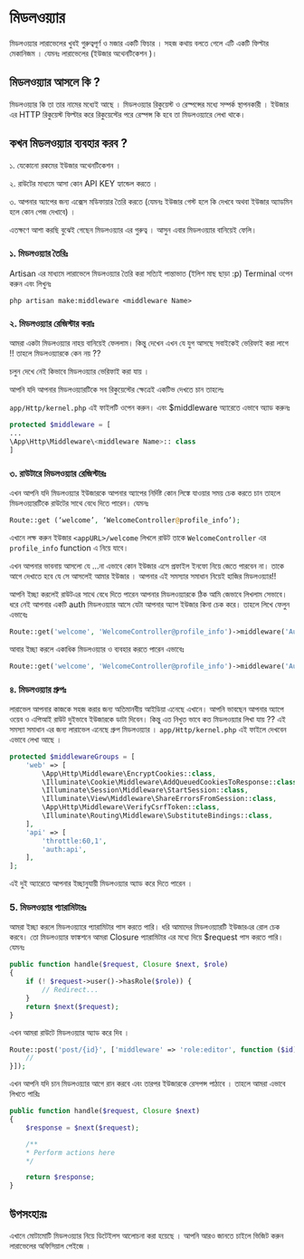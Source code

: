 # মিডলওয়্যার
মিডলওয়্যার লারাভেলের খুবই গুরুত্বপূর্ণ ও মজার একটি ফিচার । সহজ কথায় বলতে গেলে এটি একটি ফিল্টার মেকানিজম । যেমনঃ লারাভেলের (ইউজার অথেনটিকেশন )। 
## মিডলওয়্যার আসলে কি ?
মিডলওয়্যার কি তা তার নামের মধ্যেই আছে । মিডলওয়্যার রিকুয়েস্ট ও রেস্পন্সের মধ্যে সম্পর্ক স্থাপনকারী । ইউজার এর HTTP রিকুয়েস্ট ফিল্টার করে রিকুয়েস্টের পরে রেস্পন্স কি হবে তা মিডলওয়্যারে লেখা থাকে।
## কখন মিডলওয়্যার ব্যবহার করব ?
১. যেকোনো রকমের ইউজার অথেনটিকেশন । 

২. রাউটের মাধ্যমে আসা কোন API KEY হ্যান্ডেল করতে ।

৩. আপনার অ্যাপের জন্য এক্সেস মডিফায়ার তৈরি করতে (যেমনঃ ইউজার গেস্ট হলে কি দেখবে অথবা ইউজার অ্যাডমিন হলে কোন পেজ দেখাবে) ।

এতক্ষণে আশা করছি বুঝেই গেছেন মিডলওয়্যার এর গুরুত্ব । 
আসুন এবার মিডলওয়্যার বানিয়েই ফেলি।

### ১. মিডলওয়্যার তৈরিঃ 
Artisan এর মাধ্যমে লারাভেলে মিডলওয়্যার তৈরি করা সত্যিই পান্তাভাত (ইলিশ মাছ ছাড়া :p)
Terminal ওপেন করুন এবং লিখুনঃ 

```
php artisan make:middleware <middleware Name>
```

### ২. মিডলওয়্যার রেজিস্টার করাঃ 
আমরা একটা মিডলওয়্যার নাহয় বানিয়েই ফেললাম। কিন্তু দেখেন এখন যে যুগ আসছে সবাইকেই ভেরিফাই করা লাগে !! তাহলে মিডলওয়্যারকে কেন নয় ??

চলুন দেখে নেই কিভাবে মিডলওয়্যার ভেরিফাই করা যায় ।


আপনি যদি আপনার মিডলওয়্যারটিকে সব রিকুয়েস্টের ক্ষেত্রেই একটিভ দেখতে চান তাহলেঃ 

`app/Http/kernel.php` এই ফাইলটি ওপেন করুন। এবং $middleware অ্যারেতে এভাবে অ্যাড করুনঃ 

```php
protected $middleware = [
...
\App\Http\Middleware\<middleware Name>:: class
]
```

### ৩. রাউটারে মিডলওয়্যার রেজিস্টারঃ 
এখন আপনি যদি মিডলওয়্যার ইউজারকে আপনার অ্যাপের নির্দিষ্ট কোন লিঙ্কে যাওয়ার সময় চেক করতে চান তাহলে মিডলওয়্যারটিকে রাউটের সাথে বেধে দিতে পারেন। 
যেমনঃ 

```php
Route::get (‘welcome’, ‘WelcomeController@profile_info’);
```

এখানে লক্ষ করুন ইউজার `<appURL>/welcome` লিখলে রাউট তাকে `WelcomeController` এর  `profile_info` function এ  নিয়ে যাবে। 

এখন আপনার ভাবনায় আসলো যে ...না এভাবে কোন ইউজার এসে প্রফাইল ইনফো নিয়ে জেতে পারবেন না। তাকে আগে দেখাতে হবে যে সে আসলেই আমার ইউজার । আপনার এই সমস্যার সমাধান নিয়েই হাজির মিডলওয়্যার!! 

আপনি ইচ্ছা করলেই রাউটএর সাথে বেধে দিতে পারেন আপনার মিডলওয়্যারকে ঠিক আমি জেভাবে লিখলাম সেভাবে।
ধরে নেই আপনার একটি auth মিডলওয়্যার আসে যেটা আপনার অ্যাপ ইউজার কিনা চেক করে। 
তাহলে লিখে ফেলুন এভাবেঃ 

```php
Route::get('welcome', 'WelcomeController@profile_info')->middleware('Auth');
```

আবার ইচ্ছা করলে একাধিক মিডলওয়্যার ও ব্যবহার করতে পারেন এভাবেঃ  

```php
Route::get('welcome', 'WelcomeController@profile_info')->middleware('Auth', 'admin');
```

### ৪. মিডলওয়্যার গ্রুপঃ 

লারাভেল আপনার কাজকে সহজ করার জন্য অতিমানবীয় আইডিয়া এনেছে এখানে। আপনি ভাবছেন আপনার অ্যাপে ওয়েব ও এপিআই রাউট দুইভাবে ইউজারকে ডাটা দিবেন। কিন্তু এত নিখুত ভাবে কত মিডলওয়্যার লিখা যায় ?? 
এই সমস্যা সমাধান এর জন্য লারাভেল এনেছে  গ্রুপ মিডলওয়্যার । 
`app/Http/kernel.php` এই ফাইলে দেখবেন এভাবে লেখা আছে ।

```php
protected $middlewareGroups = [
    'web' => [
        \App\Http\Middleware\EncryptCookies::class,
        \Illuminate\Cookie\Middleware\AddQueuedCookiesToResponse::class,
        \Illuminate\Session\Middleware\StartSession::class,
        \Illuminate\View\Middleware\ShareErrorsFromSession::class,
        \App\Http\Middleware\VerifyCsrfToken::class,
        \Illuminate\Routing\Middleware\SubstituteBindings::class,
    ],
    'api' => [
        'throttle:60,1',
        'auth:api',
    ],
];
```

এই দুই অ্যারেতে আপনার ইচ্ছানুযায়ী মিডলওয়্যার অ্যাড করে দিতে পারেন । 

### 5. মিডলওয়্যার প্যারামিটারঃ 

আমরা ইচ্ছা করলে মিডলওয়্যারে প্যারামিটার পাস করতে পারি।
ধরি আমাদের মিডলওয়্যারটি ইউজারএর রোল চেক করবে।  তো মিডলওয়্যার ফাঙ্কশনে আমরা  Closure প্যারামিটার এর মধ্যে দিয়ে $request পাস করতে পারি। 
যেমনঃ
```php
public function handle($request, Closure $next, $role)
{
    if (! $request->user()->hasRole($role)) {
        // Redirect...
    }
    return $next($request);
} 
```
এখন আমরা রাউটে মিডলওয়্যার অ্যাড করে দিব । 

```php
Route::post('post/{id}', ['middleware' => 'role:editor', function ($id) {
    //
}]);
```

এখন আপনি যদি চান মিডলওয়্যার আগে রান করবে এবং  তারপর ইউজারকে রেসপন্স পাঠাবে । তাহলে আমরা এভাবে লিখতে পারিঃ

```php
public function handle($request, Closure $next)
{
    $response = $next($request);

    /**
    * Perform actions here
    */

    return $response;
}
```

## উপসংহারঃ 

এখানে মোটামোটি মিডলওয়্যার নিয়ে ডিটেইলস আলোচনা করা হয়েছে । আপনি আরও জানতে চাইলে ভিজিট করুন লারাভেলের অফিসিয়াল পেইজে ।
